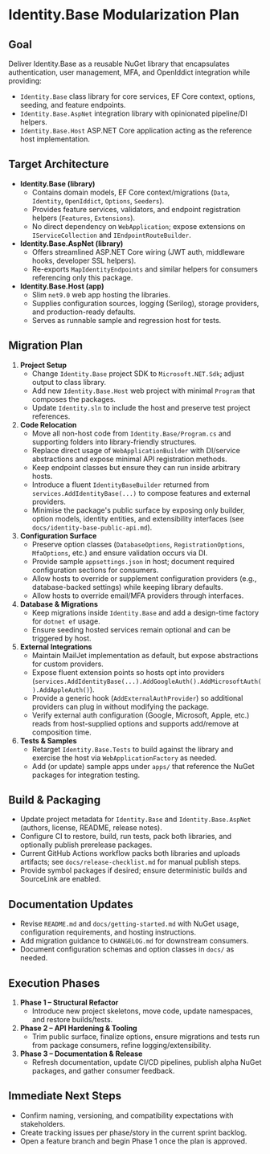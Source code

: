# Identity.Base Modularization Plan

## Goal
Deliver Identity.Base as a reusable NuGet library that encapsulates authentication, user management, MFA, and OpenIddict integration while providing:
- `Identity.Base` class library for core services, EF Core context, options, seeding, and feature endpoints.
- `Identity.Base.AspNet` integration library with opinionated pipeline/DI helpers.
- `Identity.Base.Host` ASP.NET Core application acting as the reference host implementation.

## Target Architecture
- **Identity.Base (library)**
  - Contains domain models, EF Core context/migrations (`Data`, `Identity`, `OpenIddict`, `Options`, `Seeders`).
  - Provides feature services, validators, and endpoint registration helpers (`Features`, `Extensions`).
  - No direct dependency on `WebApplication`; expose extensions on `IServiceCollection` and `IEndpointRouteBuilder`.
- **Identity.Base.AspNet (library)**
  - Offers streamlined ASP.NET Core wiring (JWT auth, middleware hooks, developer SSL helpers).
  - Re-exports `MapIdentityEndpoints` and similar helpers for consumers referencing only this package.
- **Identity.Base.Host (app)**
  - Slim `net9.0` web app hosting the libraries.
  - Supplies configuration sources, logging (Serilog), storage providers, and production-ready defaults.
  - Serves as runnable sample and regression host for tests.

## Migration Plan
1. **Project Setup**
   - Change `Identity.Base` project SDK to `Microsoft.NET.Sdk`; adjust output to class library.
   - Add new `Identity.Base.Host` web project with minimal `Program` that composes the packages.
   - Update `Identity.sln` to include the host and preserve test project references.
2. **Code Relocation**
   - Move all non-host code from `Identity.Base/Program.cs` and supporting folders into library-friendly structures.
   - Replace direct usage of `WebApplicationBuilder` with DI/service abstractions and expose minimal API registration methods.
   - Keep endpoint classes but ensure they can run inside arbitrary hosts.
   - Introduce a fluent `IdentityBaseBuilder` returned from `services.AddIdentityBase(...)` to compose features and external providers.
   - Minimise the package's public surface by exposing only builder, option models, identity entities, and extensibility interfaces (see `docs/identity-base-public-api.md`).
3. **Configuration Surface**
   - Preserve option classes (`DatabaseOptions`, `RegistrationOptions`, `MfaOptions`, etc.) and ensure validation occurs via DI.
   - Provide sample `appsettings.json` in host; document required configuration sections for consumers.
   - Allow hosts to override or supplement configuration providers (e.g., database-backed settings) while keeping library defaults.
   - Allow hosts to override email/MFA providers through interfaces.
4. **Database & Migrations**
   - Keep migrations inside `Identity.Base` and add a design-time factory for `dotnet ef` usage.
   - Ensure seeding hosted services remain optional and can be triggered by host.
5. **External Integrations**
   - Maintain MailJet implementation as default, but expose abstractions for custom providers.
   - Expose fluent extension points so hosts opt into providers (`services.AddIdentityBase(...).AddGoogleAuth().AddMicrosoftAuth().AddAppleAuth()`).
   - Provide a generic hook (`AddExternalAuthProvider`) so additional providers can plug in without modifying the package.
   - Verify external auth configuration (Google, Microsoft, Apple, etc.) reads from host-supplied options and supports add/remove at composition time.
6. **Tests & Samples**
   - Retarget `Identity.Base.Tests` to build against the library and exercise the host via `WebApplicationFactory` as needed.
   - Add (or update) sample apps under `apps/` that reference the NuGet packages for integration testing.

## Build & Packaging
- Update project metadata for `Identity.Base` and `Identity.Base.AspNet` (authors, license, README, release notes).
- Configure CI to restore, build, run tests, pack both libraries, and optionally publish prerelease packages.
- Current GitHub Actions workflow packs both libraries and uploads artifacts; see `docs/release-checklist.md` for manual publish steps.
- Provide symbol packages if desired; ensure deterministic builds and SourceLink are enabled.

## Documentation Updates
- Revise `README.md` and `docs/getting-started.md` with NuGet usage, configuration requirements, and hosting instructions.
- Add migration guidance to `CHANGELOG.md` for downstream consumers.
- Document configuration schemas and option classes in `docs/` as needed.

## Execution Phases
1. **Phase 1 – Structural Refactor**
   - Introduce new project skeletons, move code, update namespaces, and restore builds/tests.
2. **Phase 2 – API Hardening & Tooling**
   - Trim public surface, finalize options, ensure migrations and tests run from package consumers, refine logging/extensibility.
3. **Phase 3 – Documentation & Release**
   - Refresh documentation, update CI/CD pipelines, publish alpha NuGet packages, and gather consumer feedback.

## Immediate Next Steps
- Confirm naming, versioning, and compatibility expectations with stakeholders.
- Create tracking issues per phase/story in the current sprint backlog.
- Open a feature branch and begin Phase 1 once the plan is approved.
